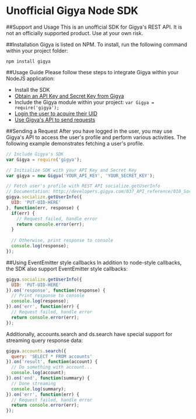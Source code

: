 Unofficial Gigya Node SDK
==============

##Support and Usage
This is an unofficial SDK for Gigya's REST API. It is not an officially supported product. Use at your own risk.

##Installation
Gigya is listed on NPM. To install, run the following command within your project folder:
```
npm install gigya
```

##Usage Guide
Please follow these steps to integrate Gigya within your NodeJS application:
- Install the SDK
- <a href="http://developers.gigya.com/010_Developer_Guide#API_Key_and_Site_Setup">Obtain an API Key and Secret Key from Gigya</a>
- Include the Gigya module within your project: `var Gigya = require('gigya');`
- <a href="http://developers.gigya.com/040_Demos/010_Social_Identity_Management/010_Social_Login/001_Basic_Social_Login">Login the user to acquire their UID</a>
- <a href="https://github.com/Gigya-Inc/node-gigya/blob/master/README.md#sending-a-request">Use Gigya's API to send requests</a>

##Sending a Request
After you have logged in the user, you may use Gigya's API to access the user's profile and perform various activities. The following example demonstrates fetching a user's profile.
````js
// Include Gigya's SDK
var Gigya = require('gigya');

// Initialize SDK with your API Key and Secret Key
var gigya = new Gigya('YOUR_API_KEY', 'YOUR_SECRET_KEY');

// Fetch user's profile with REST API socialize.getUserInfo
// Documentation: http://developers.gigya.com/037_API_reference/010_Socialize/socialize.getUserInfo
gigya.socialize.getUserInfo({
  UID: 'PUT-UID-HERE'
}, function(err, response) {
  if(err) {
    // Request failed, handle error
    return console.error(err);
  }
  
  // Otherwise, print response to console
  console.log(response);
});
````

##Using EventEmitter style callbacks
In addition to node-style callbacks, the SDK also support EventEmitter style callbacks:
````js
gigya.socialize.getUserInfo({
  UID: 'PUT-UID-HERE'
}).on('response', function(response) {
  // Print response to console
  console.log(response);
}).on('err', function(err) {
  // Request failed, handle error
  return console.error(err);
});
````

Additionally, accounts.search and ds.search have special support for streaming query response data:
````js
gigya.accounts.search({
  query: 'SELECT * FROM accounts'
}).on('result', function(account) {
  // Do something with account...
  console.log(account);
}).on('end', function(summary) {
  // Done streaming
  console.log(summary);
}).on('err', function(err) {
  // Request failed, handle error
  return console.error(err);
});
````
